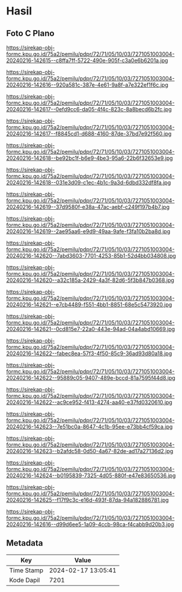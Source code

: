 # Hasil

## Foto C Plano

https://sirekap-obj-formc.kpu.go.id/75a2/pemilu/pdpr/72/71/05/10/03/7271051003004-20240216-142615--c8ffa7ff-5722-490e-905f-c3a0e6b6201a.jpg

https://sirekap-obj-formc.kpu.go.id/75a2/pemilu/pdpr/72/71/05/10/03/7271051003004-20240216-142616--920a581c-387e-4e61-9a8f-a7e322ef1f6c.jpg

https://sirekap-obj-formc.kpu.go.id/75a2/pemilu/pdpr/72/71/05/10/03/7271051003004-20240216-142617--0efd9cc6-da05-4f4c-823c-8a8becd6b2fc.jpg

https://sirekap-obj-formc.kpu.go.id/75a2/pemilu/pdpr/72/71/05/10/03/7271051003004-20240216-142617--f8845cd1-d688-4160-87de-37bd7e92f560.jpg

https://sirekap-obj-formc.kpu.go.id/75a2/pemilu/pdpr/72/71/05/10/03/7271051003004-20240216-142618--be92bc1f-b6e9-4be3-95a6-22b6f32653e9.jpg

https://sirekap-obj-formc.kpu.go.id/75a2/pemilu/pdpr/72/71/05/10/03/7271051003004-20240216-142618--031e3d09-c1ec-4b1c-9a3d-6dbd332df8fa.jpg

https://sirekap-obj-formc.kpu.go.id/75a2/pemilu/pdpr/72/71/05/10/03/7271051003004-20240216-142619--37d9580f-e38a-47ac-aebf-c249f197b4b7.jpg

https://sirekap-obj-formc.kpu.go.id/75a2/pemilu/pdpr/72/71/05/10/03/7271051003004-20240216-142619--2ae95aa6-e9d9-49aa-9afe-f3fa10b2ba8d.jpg

https://sirekap-obj-formc.kpu.go.id/75a2/pemilu/pdpr/72/71/05/10/03/7271051003004-20240216-142620--7abd3603-7701-4253-85b1-52d4bb034808.jpg

https://sirekap-obj-formc.kpu.go.id/75a2/pemilu/pdpr/72/71/05/10/03/7271051003004-20240216-142620--a32c185a-2429-4a3f-82d6-5f3b847b0368.jpg

https://sirekap-obj-formc.kpu.go.id/75a2/pemilu/pdpr/72/71/05/10/03/7271051003004-20240216-142621--e7cb4489-f551-4bb1-8851-68e5c5473920.jpg

https://sirekap-obj-formc.kpu.go.id/75a2/pemilu/pdpr/72/71/05/10/03/7271051003004-20240216-142621--0cd815e7-22a0-443e-94ad-04a4abd10669.jpg

https://sirekap-obj-formc.kpu.go.id/75a2/pemilu/pdpr/72/71/05/10/03/7271051003004-20240216-142622--fabec8ea-57f3-4f50-85c9-36ad93d80a18.jpg

https://sirekap-obj-formc.kpu.go.id/75a2/pemilu/pdpr/72/71/05/10/03/7271051003004-20240216-142622--95889c05-9407-489e-bccd-81a7595f44d8.jpg

https://sirekap-obj-formc.kpu.go.id/75a2/pemilu/pdpr/72/71/05/10/03/7271051003004-20240216-142622--ac9ce952-f413-4274-aa40-e37fd0320610.jpg

https://sirekap-obj-formc.kpu.go.id/75a2/pemilu/pdpr/72/71/05/10/03/7271051003004-20240216-142623--7e51bc0a-8647-4c1b-95ee-e73bb4cf59ca.jpg

https://sirekap-obj-formc.kpu.go.id/75a2/pemilu/pdpr/72/71/05/10/03/7271051003004-20240216-142623--b2afdc58-0d50-4a67-82de-ad17a27136d2.jpg

https://sirekap-obj-formc.kpu.go.id/75a2/pemilu/pdpr/72/71/05/10/03/7271051003004-20240216-142624--b0195839-7325-4d05-880f-e47e83650536.jpg

https://sirekap-obj-formc.kpu.go.id/75a2/pemilu/pdpr/72/71/05/10/03/7271051003004-20240216-142625--f17f9c3c-e16d-493f-87da-94a182886781.jpg

https://sirekap-obj-formc.kpu.go.id/75a2/pemilu/pdpr/72/71/05/10/03/7271051003004-20240216-142616--d99d6ee5-1a09-4ccb-98ca-f4cabb9d20b3.jpg


## Metadata

| Key        | Value               |
| ---------- | ------------------- |
| Time Stamp | 2024-02-17 13:05:41 |
| Kode Dapil | 7201                |



